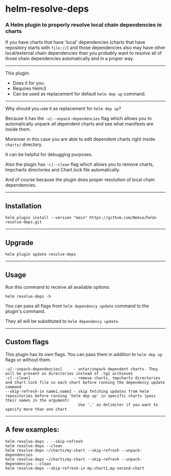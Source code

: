 # helm-resolve-deps

### A Helm plugin to properly resolve local chain dependencies in charts

If you have charts that have 'local' dependencies (charts that have repository starts with `file://`) and those dependencies also may have other local/external chain dependencies than you probably want to resolve all of those chain dependencies automatically and in a proper way. 

---
This plugin:
* Does it for you.
* Requires Helm3
* Can be used as replacement for default `helm dep up` command.

---

Why should you use it as replacement for `helm dep up`?

Because it has the `-u|--unpack-dependencies` flag which allows you to automatically unpack all dependent charts and see what manifests are inside them. 

Moreover in this case you are able to edit dependent charts right inside `charts/` directory. 

It can be helpful for debugging purposes.

Also the plugin has `-c|--clean` flag which allows you to remove charts, tmpcharts directories and Chart.lock file automatically.


And of course because the plugin does proper resolution of local chain dependencies.

---

## Installation

```
helm plugin install --version "main" https://github.com/Noksa/helm-resolve-deps.git
```

---

## Upgrade
```
helm plugin update resolve-deps
```

---

## Usage
Run this command to receive all available options:
```
helm resolve-deps -h
```
You can pass all flags from `helm dependency update` command to the plugin's command.

They  all will be substituted to `helm dependency update`.

---

## Custom flags
This plugin has its own flags. You can pass them in addition to `helm dep up` flags or without them.
```
-u[--unpack-dependencies]     - untar/unpack dependent charts. They will be present as directories instead of .tgz archieves
-c[--clean]                   - remove charts, tmpcharts directories and Chart.lock file in each chart before running the dependency update command
--skip-refresh-in name1,name2 - skip fetching updates from helm repositories before running 'helm dep up' in specific charts (pass their names in the argument)
                                Use ',' as delimiter if you want to specify more than one chart
```

---

## A few examples:
```
helm resolve-deps . --skip-refresh
helm resolve-deps --clean
helm resolve-deps ~/charts/my-chart --skip-refresh --unpack-dependencies
helm resolve-deps ~/charts/my-chart --skip-refresh --unpack-dependencies --clean
helm resolve-deps --skip-refresh-in my-chart1,my-second-chart
```
